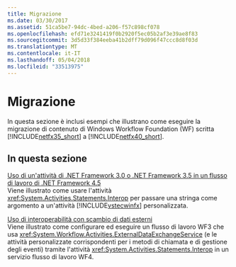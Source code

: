 ```yaml
---
title: Migrazione
ms.date: 03/30/2017
ms.assetid: 51ca5be7-94dc-4bed-a206-f57c898cf078
ms.openlocfilehash: efd71e3241419f0b2920f5ec05b2af3e39ae8f83
ms.sourcegitcommit: 3d5d33f384eeba41b2dff79d096f47ccc8d8f03d
ms.translationtype: MT
ms.contentlocale: it-IT
ms.lasthandoff: 05/04/2018
ms.locfileid: "33513975"
---
```

# <a name="migration"></a>Migrazione
In questa sezione è inclusi esempi che illustrano come eseguire la migrazione di contenuto di Windows Workflow Foundation (WF) scritta [!INCLUDE[netfx35_short](../../../../includes/netfx35-short-md.md)] a [!INCLUDE[netfx40_short](../../../../includes/netfx40-short-md.md)].  
  
## <a name="in-this-section"></a>In questa sezione  
 [Uso di un'attività di .NET Framework 3.0 o .NET Framework 3.5 in un flusso di lavoro di .NET Framework 4.5](../../../../docs/framework/windows-workflow-foundation/samples/using-a-net-3-0-or-net-3-5-activity-in-a-net-4-5-workflow.md)  
 Viene illustrato come usare l'attività <xref:System.Activities.Statements.Interop> per passare una stringa come argomento a un'attività [!INCLUDE[vstecwinfx](../../../../includes/vstecwinfx-md.md)] personalizzata.  
  
 [Uso di interoperabilità con scambio di dati esterni](../../../../docs/framework/windows-workflow-foundation/samples/using-interop-with-external-data-exchange.md)  
 Viene illustrato come configurare ed eseguire un flusso di lavoro WF3 che usa <xref:System.Workflow.Activities.ExternalDataExchangeService> (e le attività personalizzate corrispondenti per i metodi di chiamata e di gestione degli eventi) tramite l'attività <xref:System.Activities.Statements.Interop> in un servizio flusso di lavoro WF4.
